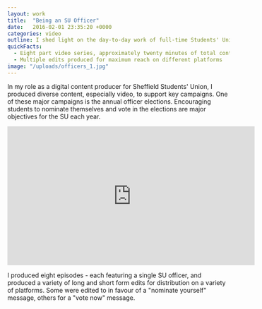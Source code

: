 ```yaml
---
layout: work
title:  "Being an SU Officer"
date:   2016-02-01 23:35:20 +0000
categories: video
outline: I shed light on the day-to-day work of full-time Students' Union officers with a series of filmed interviews, as part of a marketing campaign to raise awareness of upcoming elections.
quickFacts:
  - Eight part video series, approximately twenty minutes of total content
  - Multiple edits produced for maximum reach on different platforms
image: "/uploads/officers_1.jpg"
---
```


In my role as a digital content producer for Sheffield Students' Union, I produced diverse content, especially video, to support key campaigns. One of these major campaigns is the annual officer elections. Encouraging students to nominate themselves and vote in the elections are major objectives for the SU each year.

<iframe width="560" height="315" src="https://www.youtube.com/embed/nzdBScvW-KE" frameborder="0" allowfullscreen></iframe>

I produced eight episodes - each featuring a single SU officer, and produced a variety of long and short form edits for distribution on a variety of platforms. Some were edited to in favour of a "nominate yourself" message, others for a "vote now" message.
